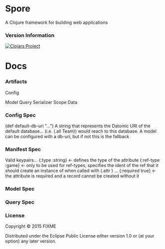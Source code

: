 # Spore

A Clojure framework for building web applications

### Version Information
[![Clojars Project](http://clojars.org/alwaysbcoding/spore/latest-version.svg)](http://clojars.org/alwaysbcoding/spore)

# Docs

### Artifacts
Config

Model
Query
Serializer
Scope
Data

### Config Spec
(def default-db-uri "...")
A string that represents the Datomic URI of the default database... (i.e. (.all Team)) would reach to this database. A model can be configured with a db-uri, but if not this is the fallback

### Manifest Spec
Valid keypairs...
{:type :string} <- defines the type of the attribute
{:ref-type :game} <- only to be used for ref-types, specifies the ident of the ref that it should create an instance of when called with (.attr ) ...
{:required true} <- the attribute is required and a record cannot be created without it

### Model Spec

### Query Spec

### License

Copyright © 2015 FIXME

Distributed under the Eclipse Public License either version 1.0 or (at
your option) any later version.
